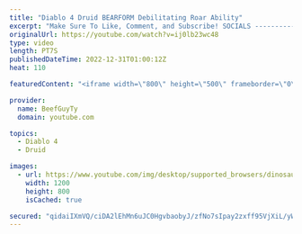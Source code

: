 ```yaml
---
title: "Diablo 4 Druid BEARFORM Debilitating Roar Ability"
excerpt: "Make Sure To Like, Comment, and Subscribe! SOCIALS ---------------------------------------------- Join Our ..."
originalUrl: https://youtube.com/watch?v=ij0lb23wc48
type: video
length: PT7S
publishedDateTime: 2022-12-31T01:00:12Z
heat: 110

featuredContent: "<iframe width=\"800\" height=\"500\" frameborder=\"0\" src=\"https://www.youtube.com/embed/ij0lb23wc48\" allow=\"accelerometer; autoplay; encrypted-media; gyroscope; picture-in-picture\" allowfullscreen></iframe>"

provider:
  name: BeefGuyTy
  domain: youtube.com

topics:
  - Diablo 4
  - Druid

images:
  - url: https://www.youtube.com/img/desktop/supported_browsers/dinosaur.png
    width: 1200
    height: 800
    isCached: true

secured: "qidaiIXmVQ/ciDA2lEhMn6uJC0HgvbaobyJ/zfNo7sIpay2zxff95VjXiL/yWRYSNCQcvWkHAR6xppXBpoekLzs4xQXVKUoQIZT3T4ZKQvQR5/xo5OCSMTBmZrpbGaHXXwMIgwvMDvZBXqjYae2U2YHZQdvy0fPwSr5W6IkBr8SjvL20umjTxrERTdM8AuNXQ0cq+tCFw0L8OHwwr7SRbKmiqIURV6JurQaHFDeLZ9moMuMXr4hr0xDladD15G1Gr76qmLcfuXhKOXC1FZoPKMlm30KoXwC1gkHedLaU9vunWrHi4T1VH/xC+HuoxouawhQGgb1AO8iirI67i0D5kR7lxAxaagTI/XxLtMsw2ODhYFNFARkOUXltDmo7Via4apkFDVrAP1+YoadLMscpvIPHSNnqsK5NKn8Ooe9Vbq4=;Jnz+tRHINxPhcjIO1Iqeug=="
---
```


